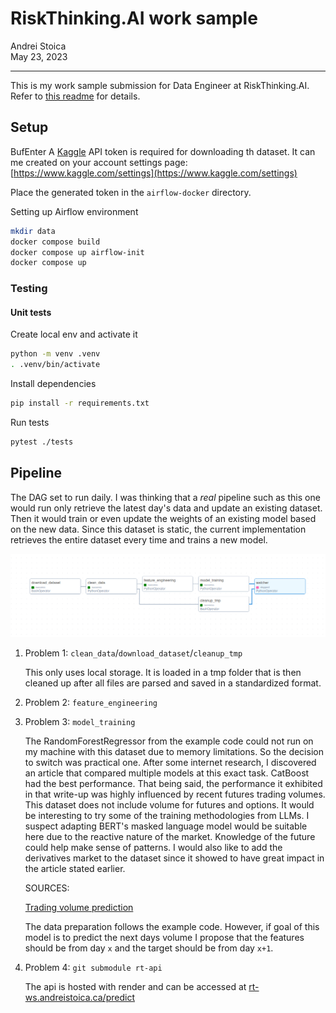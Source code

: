 # RiskThinking.AI work sample


Andrei Stoica<br>
May 23, 2023

-------

This is my work sample submission for Data Engineer at RiskThinking.AI.
Refer to [this readme](https://github.com/RiskThinking/work-samples/blob/2acaaa99257de21992d8cf756c50e4ddba6d4312/Data-Engineer.md)
for details.


## Setup
BufEnter
A [Kaggle](kaggle.com/) API token is required for downloading th dataset.
It can me created on your account settings page:
[https://www.kaggle.com/settings](https://www.kaggle.com/settings)

Place the generated token in the `airflow-docker` directory.

Setting up Airflow environment
```sh 
mkdir data
docker compose build
docker compose up airflow-init
docker compose up
```

### Testing
#### Unit tests

Create local env and activate it
```sh
python -m venv .venv
. .venv/bin/activate
```

Install dependencies
```sh
pip install -r requirements.txt
```

Run tests
```sh
pytest ./tests
```
## Pipeline

The DAG set to run daily. I was thinking that a *real* pipeline such as this
one would run only retrieve the latest day's data and update an existing 
dataset. Then it would train or even update the weights of an existing model
based on the new data. Since this dataset is static, the current implementation
retrieves the entire dataset every time and trains a new model.

![dag](docs/img/dag.png)

1. Problem 1: `clean_data`/`download_dataset`/`cleanup_tmp`

   This only uses local storage. It is loaded in a tmp folder that is then
   cleaned up after all files are parsed and saved in a standardized format.


2. Problem 2: `feature_engineering`

3. Problem 3: `model_training`

    The RandomForestRegressor from the example code could not run on my
    machine with this dataset due to memory limitations. So the decision
    to switch was practical one.
    After some internet research, I discovered an article that compared
    multiple models at this exact task. CatBoost had the best performance.
    That being said, the performance it exhibited in that write-up was
    highly influenced by recent futures trading volumes. This dataset
    does not include volume for futures and options.
    It would be interesting to try some of the training methodologies from
    LLMs. I suspect adapting BERT's masked language model would be suitable
    here due to the reactive nature of the market. Knowledge of the future
    could help make sense of patterns. I would also like to add the
    derivatives market to the dataset since it showed to have great impact
    in the article stated earlier.

    SOURCES:

    [Trading volume prediction](https://medium.com/machine-learning-with-market-data/trading-volume-prediction-on-the-example-of-nasdaq-index-futures-6033de7ba716)


    The data preparation follows the example code. However, if goal of this
    model is to predict the next days volume I propose that the features should
    be from day `x` and the target should be from day `x+1`.

4. Problem 4: `git submodule rt-api`

    The api is hosted with render and can be accessed at
    [rt-ws.andreistoica.ca/predict](https://rt-ws.andreistoica.ca/predict?vol_moving_avg=12345&adj_close_rolling_med=25)
